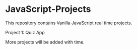 # JavaScript-Projects

This repository contains Vanilla JavaScript real time projects.

Project 1: Quiz App



More projects will be added with time. 
